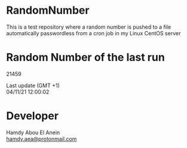 # RandomNumber    
This is a test repository where a random number is pushed to a file automatically passwordless from a cron job in my Linux CentOS server    
# Random Number of the last run   
21459
      
Last update (GMT +1)    
04/11/21 12:00:02
# Developer    
Hamdy Abou El Anein   
hamdy.aea@protonmail.com
